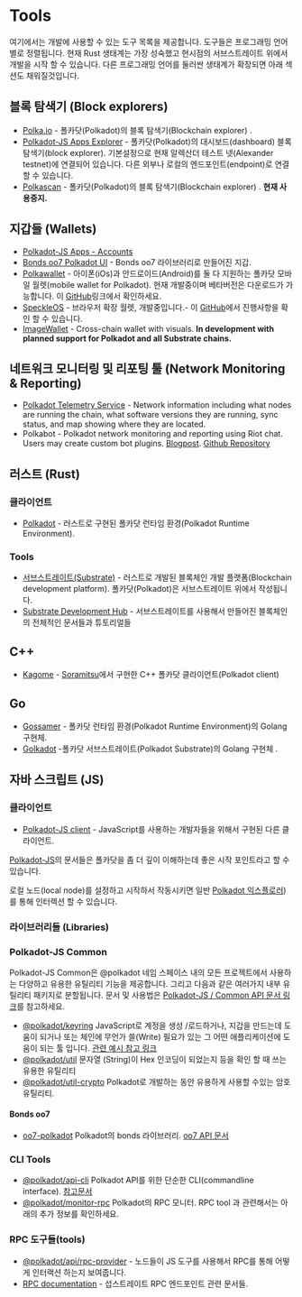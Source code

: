# Tools

여기에서는 개발에 사용할 수 있는 도구 목록을 제공합니다. 도구들은 프로그래밍 언어별로 정렬됩니다. 현재 Rust 생태계는 가장 성숙했고 현시점의 서브스트레이트 위에서 개발을 시작 할 수 있습니다. 다른 프로그래밍 언어를 둘러싼 생태계가 확장되면 아래 섹션도 채워질것입니다.

## 블록 탐색기 (Block explorers)

- [Polka.io](https://polka.io) - 폴카닷(Polkadot)의 블록 탐색기(Blockchain explorer) .
- [Polkadot-JS Apps Explorer](https://polkadot.js.org/apps/#/explorer) - 폴카닷(Polkadot)의 대시보드(dashboard) 블록탐색기(block explorer). 기본설정으로 현재 알렉산더 테스트 넷(Alexander testnet)에 연결되어 있습니다. 다른 외부나 로컬의 엔드포인트(endpoint)로 연결 할 수 있습니다.
- [Polkascan](https://polkascan.io/) - 폴카닷(Polkadot)의 블록 탐색기(Blockchain explorer) . **현재 사용중지.**

## 지갑들 (Wallets)

- [Polkadot-JS Apps - Accounts](https://polkadot.js.org/apps/#/accounts)
- [Bonds oo7 Polkadot UI](https://github.com/paritytech/substrate-ui) - Bonds oo7 라이브러리로 만들어진 지갑.
- [Polkawallet](https://polkawallet.io/) - 아이폰(iOs)과 안드로이드(Android)를 둘 다 지원하는 폴카닷 모바일 월렛(mobile wallet for Polkadot). 현재 개발중이며 베타버전은 다운로드가 가능합니다. 이 [GitHub](https://github.com/polkawallet-io/polkawallet-RN)링크에서 확인하세요.
- [SpeckleOS](https://www.speckleos.io/) - 브라우저 확장 월렛, 개발중입니다.- 이 [GitHub](https://github.com/SpeckleOS/speckle-browser-extension)에서 진행사항을 확인 할 수 있습니다.
- [ImageWallet](https://www.reddit.com/r/dot/comments/ah3py1/introducing_alpha_version_of_httpsimagewalletio/) - Cross-chain wallet with visuals. **In development with planned support for Polkadot and all Substrate chains.**

## 네트워크 모니터링 및 리포팅 툴 (Network Monitoring & Reporting)

- [Polkadot Telemetry Service](https://telemetry.polkadot.io/) - Network information including what nodes are running the chain, what software versions they are running, sync status, and map showing where they are located.
- Polkabot - Polkadot network monitoring and reporting using Riot chat. Users may create custom bot plugins. [Blogpost](https://medium.com/polkadot-network/polkabot-a3dba18c20c8). [Github Repository](https://gitlab.com/Polkabot/polkabot)

## 러스트 (Rust)

### 클라이언트

- [Polkadot](https://github.com/paritytech/polkadot) - 러스트로 구현된 폴카닷 런타임 환경(Polkadot Runtime Environment).

### Tools

- [서브스트레이트(Substrate)](https://github.com/paritytech/substrate) - 러스트로 개발된 블록체인 개발 플랫폼(Blockchain development platform). 폴카닷(Polkadot)은 서브스트레이트 위에서 작성됩니다.
- [Substrate Development Hub](https://docs.substrate.dev) - 서브스트레이트를 사용해서 만들어진 블록체인의 전체적인 문서들과 튜토리얼들

## C++

- [Kagome](https://github.com/soramitsu/kagome) - [Soramitsu](https://github.com/soramitsu)에서 구현한 C++ 폴카닷 클라이언트(Polkadot client)

## Go

- [Gossamer](https://github.com/ChainSafe/gossamer) - 폴카닷 런타임 환경(Polkadot Runtime Environment)의 Golang 구현체.
- [Golkadot](https://github.com/opennetsys/golkadot) -폴카닷 서브스트레이트(Polkadot Substrate)의 Golang 구현체 .

## 자바 스크립트 (JS)

### 클라이언트

- [Polkadot-JS client](https://github.com/polkadot-js/client) - JavaScript를 사용하는 개발자들을 위해서 구현된 다른 클라이언트.

[Polkadot-JS](https://polkadot.js.org)의 문서들은 폴카닷을 좀 더 깊이 이해하는데 좋은 시작 포인트라고 할 수 있습니다.

로컬 노드(local node)를 설정하고 시작하서 작동시키면 일반 [Polkadot 익스플로러](https://polkadot.js.org/apps/#/explorer))를 통해 인터렉션 할 수 있습니다.

### 라이브러리들 (Libraries)

### Polkadot-JS Common

Polkadot-JS Common은 @polkadot 네임 스페이스 내의 모든 프로젝트에서 사용하는 다양하고 유용한 유틸리티 기능을 제공합니다. 그리고 다음과 같은 여러가지 내부 유틸리티 패키지로 분할됩니다. 문서 및 사용법은 [Polkadot-JS / Common API 문서 링크](https://polkadot.js.org/common/)를 참고하세요.

- [@polkadot/keyring](https://polkadot.js.org/common/keyring/) JavaScript로 계정을 생성 /로드하거나, 지갑을 만드는데 도움이 되거나 또는 체인에 무언가 쓸(Write) 필요가 있는 그 어떤 애플리케이션에 도움이 되는 툴 입니다. [관련 예시 참고 링크](https://polkadot.js.org/common/examples/keyring/)
- [@polkadot/util](https://polkadot.js.org/common/util/)  문자열 (String)이 Hex 인코딩이 되었는지 등을 확인 할 때 쓰는 유용한 유틸리티
- [@polkadot/util-crypto](https://polkadot.js.org/common/util-crypto/) Polkadot로 개발하는 동안 유용하게 사용할 수있는 암호 유틸리티.
  
#### Bonds oo7

- [oo7-polkadot](https://github.com/polkadot-js/oo7-polkadot) Polkadot의 bonds 라이브러리. [oo7 API 문서](https://paritytech.github.io/oo7/)

### CLI Tools

- [@polkadot/api-cli](https://github.com/polkadot-js/tools/tree/master/packages/api-cli) Polkadot API를 위한 단순한 CLI(commandline interface). [참고문서](https://polkadot.js.org/api/api/)
- [@polkadot/monitor-rpc](https://github.com/polkadot-js/tools/tree/master/packages/monitor-rpc) Polkadot의 RPC 모니터. RPC tool 과 관련해서는 아래의 추가 정보를 확인하세요.

### RPC 도구들(tools)

- [@polkadot/api/rpc-provider](https://github.com/polkadot-js/api/tree/master/packages/rpc-provider) - 노드들이 JS 도구를 사용해서 RPC를 통해 어떻게 인터랙션 하는지 보여줍니다.
- [RPC documentation](https://polkadot.js.org/api/METHODS_RPC.html) - 섭스트레이트 RPC 엔드포인트 관련 문서들.
